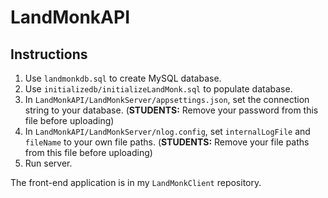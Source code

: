 # LandMonkAPI

## Instructions

1. Use `landmonkdb.sql` to create MySQL database.
1. Use `initializedb/initializeLandMonk.sql` to populate database.
1. In `LandMonkAPI/LandMonkServer/appsettings.json`, set the connection string to your database. (**STUDENTS:** Remove your password from this file before uploading)
1. In `LandMonkAPI/LandMonkServer/nlog.config`, set `internalLogFile` and `fileName` to your own file paths. (**STUDENTS:** Remove your file paths from this file before uploading)
1. Run server.

The front-end application is in my `LandMonkClient` repository.
